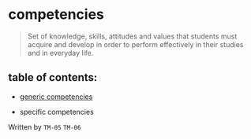 # competencies
> Set of knowledge, skills, attitudes and values ​​that students must acquire and develop in order to perform effectively in their studies and in everyday life.

## table of contents:
- [generic competencies](https://github.com/Ozia112/Team-2-FSE-repo/blob/TM-05-branch/F_task/generic%20competences(esp).md)

- specific competencies


Written by `TM-05`  `TM-06`
